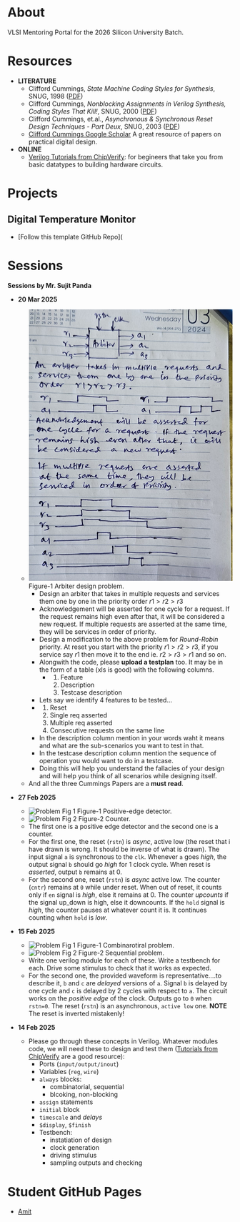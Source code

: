 # About
VLSI Mentoring Portal for the 2026 Silicon University Batch.

# Resources

- **LITERATURE**
  - Clifford Cummings, _State Machine Coding Styles for Synthesis_, SNUG, 1998 ([PDF](media/CummingsSNUG1998SJ_FSM.pdf))
  - Clifford Cummings, _Nonblocking Assignments in Verilog Synthesis, Coding Styles That Kill!_, SNUG, 2000 ([PDF](media/CummingsSNUG2000SJ_NBA.pdf))
  - Clifford Cummings, et.al., _Asynchronous & Synchronous Reset Design Techniques - Part Deux_, SNUG, 2003 ([PDF](media/CummingsSNUG2003Boston_Resets.pdf))
  - [Clifford Cummings Google Scholar](https://scholar.google.com/citations?user=j53P4MQAAAAJ&hl=en&oi=ao) A great resource of papers on practical digital design.
- **ONLINE**
  - [Verilog Tutorials from ChipVerify](https://www.chipverify.com/tutorials/verilog): for begineers that take you from basic datatypes to building hardware circuits.

# Projects

## Digital Temperature Monitor

- [Follow this template GitHub Repo](

# Sessions

**Sessions by Mr. Sujit Panda**
- **20 Mar 2025**
  - ![Problem Fig 1](media/2025-0320-Problem-Fig-1.jpeg)  Figure-1 Arbiter design problem.
    - Design an arbiter that takes in multiple requests and services them one by one in the priority order $r1 > r2 > r3$
    - Acknowledgement will be asserted for one cycle for a request. If the request remains high even after that, it will be considered a new request. If multiple requests are asserted at the same time, they will be services in order of priority.
    - Design a modification to the above problem for _Round-Robin_ priority. At reset you start with the priority $r1 > r2 > r3$, if you service say $r1$ then move it to the end ie. $r2 > r3 > r1$ and so on.
    - Alongwith the code, please **upload a testplan** too. It may be in the form of a table (xls is good) with the following columns.
      - 1. Feature
        2. Description
        3. Testcase description
    - Lets say we identify 4 features to be tested...
    - 1. Reset
      2. Single req asserted
      3. Multiple req asserted
      4. Consecutive requests on the same line
    - In the description column mention in your words waht it means and what are the sub-scenarios you want to test in that.
    - In the testcase description column mention the sequence of operation you would want to do in a testcase.
    - Doing this will help you understand the fallacies of your design and will help you think of all scenarios while designing itself.
  - And all the three Cummings Papers are a **must read**.

- **27 Feb 2025**
  - ![Problem Fig 1](media/2025-0227-Problem-Fig-1.jpeg)  Figure-1 Positive-edge detector.
  - ![Problem Fig 2](media/2025-0227-Problem-Fig-2.jpeg)  Figure-2 Counter.
  - The first one is a positive edge detector and the second one is a counter.
  - For the first one, the reset (`rstn`) is _async_, active low (the reset that i have drawn is wrong. It should be inverse of what is drawn). The input signal `a` is synchronous to the `clk`. Whenever `a` goes _high_, the output signal `b` should go _high_ for 1 clock cycle. When reset is _asserted_, output `b` remains at 0.
  - For the second one, reset (`rstn`) is _async_ active low.  The counter (`cntr`) remains at `0`  while under reset. When out of reset, it counts only if `en` signal is _high_, else it remains at 0. The counter _upcounts_ if the signal up_down is high, else it downcounts. If the `hold` signal is _high_, the counter pauses at whatever count it is. It continues counting when `hold` is _low_.

- **15 Feb 2025**
  - ![Problem Fig 1](media/2025-0215-Problem-Fig-1.jpeg)  Figure-1 Combinarotiral problem.
  - ![Problem Fig 2](media/2025-0215-Problem-Fig-2.jpeg)  Figure-2 Sequential problem.
  - Write one verilog module for each of these. Write a testbench for each. Drive some stimulus to check that it works as expected.
  - For the second one, the provided waveform is representative....to describe it, `b` and `c` are _delayed_ versions of `a`. Signal `b` is delayed by one cycle and `c` is delayed by 2 cycles with respect to `a`. The circuit works on the _positive edge_ of the clock. Outputs go to `0` when `rstn=0`. The reset (`rstn`) is an asynchronous, `active low` one. **NOTE** The reset is inverted mistakenly!
    
- **14 Feb 2025**
  - Please go through these concepts in Verilog. Whatever modules code, we will need these to design and test them ([Tutorials from ChipVerify](https://www.chipverify.com/tutorials/verilog) are a good resource):
    - Ports (`input/output/inout`)
    - Variables (`reg`, `wire`)
    - `always` blocks:
      - combinatorial, sequential
      - blcoking, non-blocking
    - `assign` statements
    - `initial` block
    - `timescale` and _delays_
    - `$display`, `$finish`
    - Testbench:
      - instatiation of design
      - clock generation
      - driving stimulus
      - sampling outputs and checking

# Student GitHub Pages

- [Amit](https://github.com/amitops2103)
  
